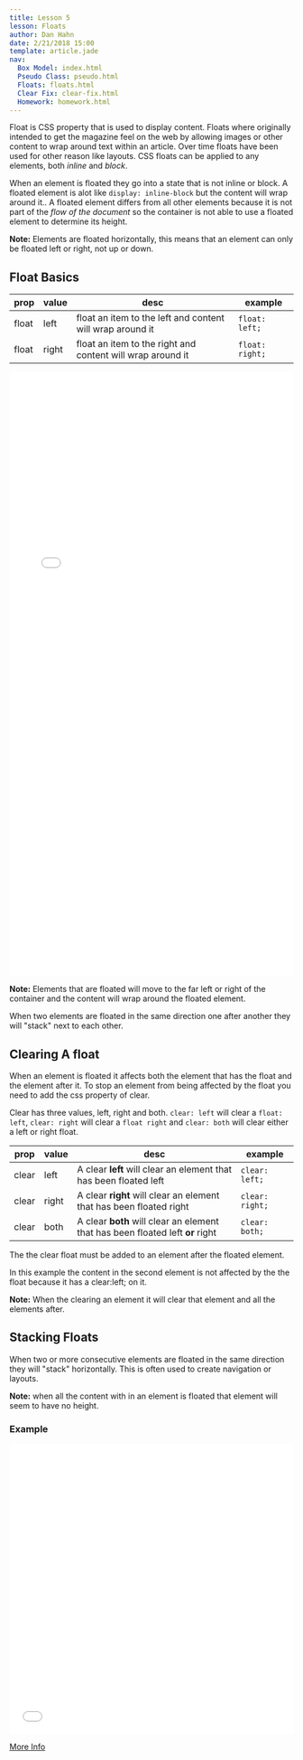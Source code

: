 ```yaml
---
title: Lesson 5
lesson: Floats
author: Dan Hahn
date: 2/21/2018 15:00
template: article.jade
nav:
  Box Model: index.html
  Pseudo Class: pseudo.html
  Floats: floats.html
  Clear Fix: clear-fix.html
  Homework: homework.html
---
```


Float is CSS property that is used to display content.  Floats where originally intended to get the magazine feel on the web by allowing images or other content to wrap around text within an article.  Over time floats have been used for other reason like layouts. CSS floats can be applied to any elements, both *inline* and *block*.

When an element is floated they go into a state that is not inline or block.  A floated element is alot like `display: inline-block` but the content will wrap around it..  A floated element differs from all other elements because it is not part of the *flow of the document* so the container is not able to use a floated element to determine its height.

**Note:** Elements are floated horizontally, this means that an element can only be floated left or right, not up or down.

## Float Basics

| prop  | value | desc                                                       | example         |
|-------|-------|------------------------------------------------------------|-----------------|
| float | left  | float an item to the left and content will wrap around it  | `float: left;`  |
| float | right | float an item to the right and content will wrap around it | `float: right;` |

<iframe height='1069' scrolling='no' title='Floats Explained' src='//codepen.io/danhahn/embed/NgyEJG/?height=1069&theme-id=light&default-tab=result&embed-version=2' frameborder='no' allowtransparency='true' allowfullscreen='true' style='width: 100%;'>See the Pen <a href='https://codepen.io/danhahn/pen/NgyEJG/'>Floats Explained</a> by Dan Hahn (<a href='https://codepen.io/danhahn'>@danhahn</a>) on <a href='https://codepen.io'>CodePen</a>.
</iframe>

**Note:** Elements that are floated will move to the far left or right of the container and the content will wrap around the floated element.

When two elements are floated in the same direction one after another they will "stack" next to each other.

## Clearing A float
When an element is floated it affects both the element that has the float and the element after it.  To stop an element from being affected by the float you need to add the css property of clear.

Clear has three values, left, right and both.  `clear: left` will clear a `float: left`, `clear: right` will clear a `float right` and `clear: both` will clear either a left or right float.

| prop  | value | desc                                                                           | example         |
|-------|-------|--------------------------------------------------------------------------------|-----------------|
| clear | left  | A clear **left** will clear an element that has been floated left              | `clear: left;`  |
| clear | right | A clear **right** will clear an element that has been floated right            | `clear: right;` |
| clear | both  | A clear **both** will clear an element that has been floated left **or** right | `clear: both;`  |

The the clear float must be added to an element after the floated element.

In this example the content in the second element is not affected by the the float because it has a clear:left; on it.

 **Note:** When the clearing an element it will clear that element and all the elements after.

## Stacking Floats

When two or more consecutive elements are floated in the same direction they will "stack" horizontally.  This is often used to create navigation or layouts.

**Note:** when all the content with in an element is floated that element will seem to have no height.

### Example

<iframe height='514' scrolling='no' title='Stacking Floats' src='//codepen.io/danhahn/embed/dRdrRm/?height=514&theme-id=light&default-tab=result&embed-version=2' frameborder='no' allowtransparency='true' allowfullscreen='true' style='width: 100%;'>See the Pen <a href='https://codepen.io/danhahn/pen/dRdrRm/'>Stacking Floats</a> by Dan Hahn (<a href='https://codepen.io/danhahn'>@danhahn</a>) on <a href='https://codepen.io'>CodePen</a>.
</iframe>


[More Info](http://css-tricks.com/all-about-floats/)

<script src="lesson-6.js"></script>

<style>
  table td:nth-child(4) {
    white-space: nowrap;
  }
</style>

